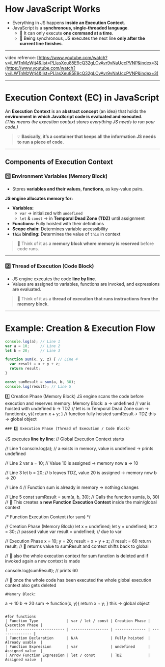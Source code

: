 # How JavaScript Works

- Everything in JS happens **inside an Execution Context**.  
- JavaScript is a **synchronous, single-threaded language**.  
  - 🔹 It can only execute **one command at a time**.  
  - 🔹 Being synchronous, JS executes the next line **only after the current line finishes**.

---

video refrence: [https://www.youtube.com/watch?v=iLWTnMzWtj4&list=PLlasXeu85E9cQ32gLCvAvr9vNaUccPVNP&index=3](https://www.youtube.com/watch?v=iLWTnMzWtj4&list=PLlasXeu85E9cQ32gLCvAvr9vNaUccPVNP&index=3)

---

# Execution Context (EC) in JavaScript

An **Execution Context** is an **abstract concept** (an idea) that holds the **environment in which JavaScript code is evaluated and executed**.  
*(This means the execution context stores everything JS needs to run your code.)*  

> 💡 **Basically, it’s a container that keeps all the information JS needs to run a piece of code.**

---

## Components of Execution Context

### 1️⃣ Environment Variables (Memory Block)
- Stores **variables and their values**, **functions**, as key-value pairs.

**JS engine allocates memory for:**
- **Variables:**  
  - `var` → initialized with `undefined`  
  - `let` & `const` → in **Temporal Dead Zone (TDZ)** until assignment  
- **Functions:** Fully hoisted with their definitions  
- **Scope chain:** Determines variable accessibility  
- **`this` binding:** Determines the value of `this` in context  

> 📝 Think of it as a **memory block where memory is reserved** before code runs.

---

### 2️⃣ Thread of Execution (Code Block)
- JS engine executes the code **line by line**.
- Values are assigned to variables, functions are invoked, and expressions are evaluated.

> 📝 Think of it as a **thread of execution that runs instructions from the memory block**.

---

# Example: Creation & Execution Flow

```javascript
console.log(a); // Line 1
var a = 10;     // Line 2
let b = 20;     // Line 3

function sum(x, y, z) { // Line 4
  var result = x + y + z;
  return result;
}

const sumResult = sum(a, b, 30);
console.log(result); // Line 5

```
1️⃣ Creation Phase (Memory Block)
JS engine scans the code before execution and reserves memory:
Memory Block:
a → undefined      // var is hoisted with undefined
b → TDZ             // let is in Temporal Dead Zone
sum → function(x, y){ return x + y; }  // function fully hoisted
sumResult-> TDZ
this → global object
```
### 2️⃣ Execution Phase (Thread of Execution / Code Block)
```
JS executes **line by line**:
// Global Execution Context starts

// Line 1
console.log(a);
// a exists in memory, value is undefined → prints undefined

// Line 2
var a = 10;
// Value 10 is assigned → memory now a → 10

// Line 3
let b = 20;
// b leaves TDZ, value 20 is assigned → memory now b → 20

// Line 4
// Function sum is already in memory → nothing changes

// Line 5
const sumResult = sum(a, b, 30);
// Calls the function sum(a, b, 30)
// 🔹 This creates a **new Function Execution Context** inside the main/global context

/* Function Execution Context (for sum) */

// Creation Phase (Memory Block)
let x = undefined;
let y = undefined;
let z = 30;        // passed value
var result = undefined; // due to var

// Execution Phase
x = 10;
y = 20;
result = x + y + z; // result = 60
return result;      // 🔹 returns value to sumResult and context shifts back to global

// 🔹 also the whole execution context for sum function is deleted and if invoked again a new context is made

console.log(sumResult); // prints 60

// 🔹 once the whole code has been executed the whole global execution context also gets deleted

```
#Memory Block:
```
a → 10
b → 20
sum → function(x, y){ return x + y; }
this → global object
```

#for functions
| Function Type             | var / let / const | Creation Phase | Execution Phase |
| ------------------------- | ----------------- | -------------- | --------------- |
| Function Declaration      | N/A               | Fully hoisted  | Already usable  |
| Function Expression       | var               | undefined      | Assigned value  |
| Arrow Function Expression | let / const       | TDZ            | Assigned value  |
